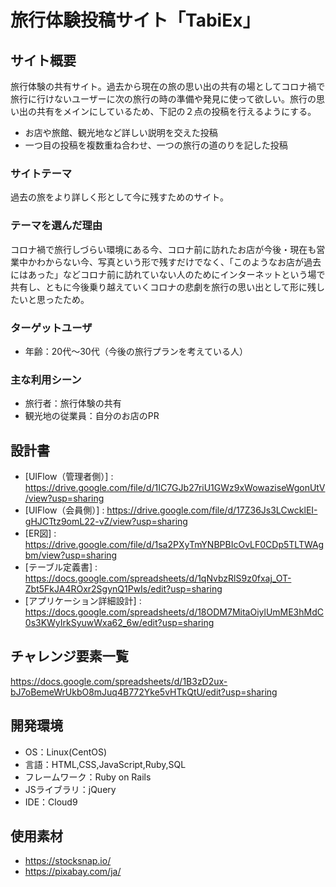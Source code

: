 # 旅行体験投稿サイト「TabiEx」

## サイト概要
旅行体験の共有サイト。過去から現在の旅の思い出の共有の場としてコロナ禍で旅行に行けないユーザーに次の旅行の時の準備や発見に使って欲しい。旅行の思い出の共有をメインにしているため、下記の２点の投稿を行えるようにする。

- お店や旅館、観光地など詳しい説明を交えた投稿
- 一つ目の投稿を複数重ね合わせ、一つの旅行の道のりを記した投稿
### サイトテーマ
過去の旅をより詳しく形として今に残すためのサイト。

### テーマを選んだ理由
コロナ禍で旅行しづらい環境にある今、コロナ前に訪れたお店が今後・現在も営業中かわからない今、写真という形で残すだけでなく、「このようなお店が過去にはあった」などコロナ前に訪れていない人のためにインターネットという場で共有し、ともに今後乗り越えていくコロナの悲劇を旅行の思い出として形に残したいと思ったため。

### ターゲットユーザ
- 年齢：20代〜30代（今後の旅行プランを考えている人）


### 主な利用シーン
- 旅行者：旅行体験の共有
- 観光地の従業員：自分のお店のPR

## 設計書
- [UIFlow（管理者側）]
: https://drive.google.com/file/d/1IC7GJb27riU1GWz9xWowaziseWgonUtV/view?usp=sharing
- [UIFlow（会員側）]
: https://drive.google.com/file/d/17Z36Js3LCwcklEI-gHJCTtz9omL22-vZ/view?usp=sharing
- [ER図]
: https://drive.google.com/file/d/1sa2PXyTmYNBPBIcOvLF0CDp5TLTWAgbm/view?usp=sharing
- [テーブル定義書]
: https://docs.google.com/spreadsheets/d/1qNvbzRlS9z0fxaj_OT-Zbt5FkJA4ROxr2SgynQ1PwIs/edit?usp=sharing
- [アプリケーション詳細設計]
: https://docs.google.com/spreadsheets/d/18ODM7MitaOiylUmME3hMdC0s3KWyIrkSyuwWxa62_6w/edit?usp=sharing

## チャレンジ要素一覧
https://docs.google.com/spreadsheets/d/1B3zD2ux-bJ7oBemeWrUkbO8mJuq4B772Yke5vHTkQtU/edit?usp=sharing

## 開発環境
- OS：Linux(CentOS)
- 言語：HTML,CSS,JavaScript,Ruby,SQL
- フレームワーク：Ruby on Rails
- JSライブラリ：jQuery
- IDE：Cloud9

## 使用素材
- https://stocksnap.io/
- https://pixabay.com/ja/
